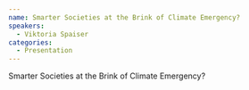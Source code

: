 ```yaml
--- 
name: Smarter Societies at the Brink of Climate Emergency? 
speakers: 
  - Viktoria Spaiser 
categories:
  - Presentation
---
```


Smarter Societies at the Brink of Climate Emergency?